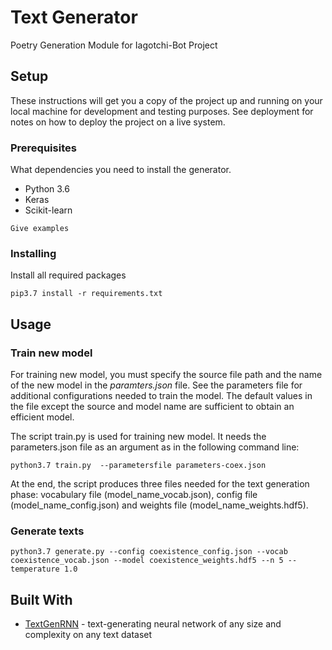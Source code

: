 # Text Generator

Poetry Generation Module for Iagotchi-Bot Project

## Setup

These instructions will get you a copy of the project up and running on your local machine for development and testing purposes. See deployment for notes on how to deploy the project on a live system.

### Prerequisites

What dependencies you need to install the generator. 

* Python 3.6
* Keras
* Scikit-learn

```
Give examples
```

### Installing

Install all required packages


```
pip3.7 install -r requirements.txt
```


## Usage

### Train new model
For training new model, you  must specify the source file path and the name of the new 
model in the *paramters.json* file. See the parameters file for additional configurations
needed to train the model. The default values in the file except the source and model name
are sufficient to obtain an efficient model.

The script train.py is used for training new model. It needs the parameters.json file as 
an argument as in the following command line:

```
python3.7 train.py  --parametersfile parameters-coex.json
```

At the end, the script produces three files needed for the text generation phase:
vocabulary file (model_name_vocab.json), config file (model_name_config.json) and
weights file (model_name_weights.hdf5). 

### Generate texts

```
python3.7 generate.py --config coexistence_config.json --vocab coexistence_vocab.json --model coexistence_weights.hdf5 --n 5 --temperature 1.0
```

## Built With

* [TextGenRNN](https://github.com/minimaxir/textgenrnn) -  text-generating neural 
network of any size and complexity on any text dataset
